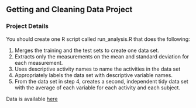 ## Getting and Cleaning Data Project

### Project Details

You should create one R script called run_analysis.R that does the following: 

1. Merges the training and the test sets to create one data set.
2. Extracts only the measurements on the mean and standard deviation for each measurement. 
3. Uses descriptive activity names to name the activities in the data set
4. Appropriately labels the data set with descriptive variable names. 
5. From the data set in step 4, creates a second, independent tidy data set with the average of each variable for each activity and each subject.

Data is available [here](https://d396qusza40orc.cloudfront.net/getdata%2Fprojectfiles%2FUCI%20HAR%20Dataset.zip)
